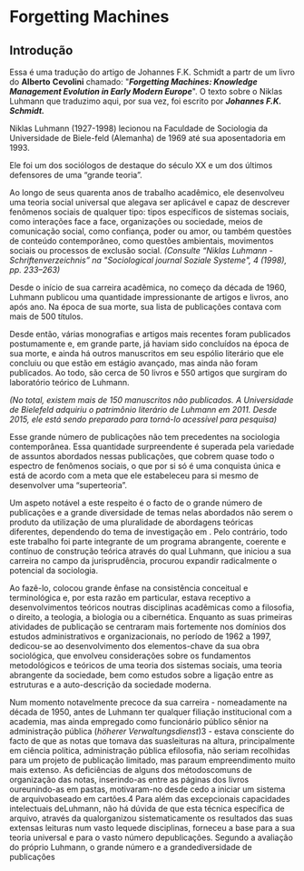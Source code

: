 # Forgetting Machines

## Introdução

Essa é uma tradução do artigo de Johannes F.K. Schmidt a partr de um livro do **Alberto** **Cevolini** chamado: "***Forgetting Machines: Knowledge Management Evolution
in Early Modern Europe***". O texto sobre o Niklas Luhmann que traduzimo aqui, por sua vez, foi escrito por ***Johannes F.K. Schmidt.***

Niklas Luhmann (1927-1998) lecionou na Faculdade de Sociologia da Universidade de Biele-feld (Alemanha) de 1969 até sua aposentadoria em 1993.

Ele foi um dos sociólogos de destaque do século XX e um dos últimos defensores de uma “grande teoria”.

Ao longo de seus quarenta anos de trabalho acadêmico, ele desenvolveu uma teoria social universal que alegava ser aplicável e capaz de descrever fenômenos sociais de qualquer tipo: tipos específicos de sistemas sociais, como interações face a face, organizações ou sociedade, meios de comunicação social, como confiança, poder ou amor, ou também questões de conteúdo contemporâneo, como questões ambientais, movimentos sociais ou processos de exclusão social. *(Consulte “Niklas Luhmann - Schriftenverzeichnis” na "Sociological journal Soziale Systeme", 4 (1998), pp. 233–263)*

Desde o início de sua carreira acadêmica, no começo da década de 1960, Luhmann publicou uma quantidade impressionante de artigos e livros, ano após ano. Na época de sua morte, sua lista de publicações contava com mais de 500 títulos.

Desde então, várias monografias e artigos mais recentes foram publicados postumamente e, em grande parte, já haviam sido concluídos na época de sua morte, e ainda há outros manuscritos em seu espólio literário que ele concluiu ou que estão em estágio avançado, mas ainda não foram publicados. Ao todo, são cerca de 50 livros e 550 artigos que surgiram do laboratório teórico de Luhmann.

*(No total, existem mais de 150 manuscritos não publicados. A Universidade de Bielefeld adquiriu o patrimônio literário de Luhmann em 2011. Desde 2015, ele está sendo preparado para torná-lo acessível para pesquisa)*

Esse grande número de publicações não tem precedentes na sociologia contemporânea. Essa quantidade surpreendente é superada pela variedade de assuntos abordados nessas publicações, que cobrem quase todo o espectro de fenômenos sociais, o que por si só é uma conquista única e está de acordo com a meta que ele estabeleceu para si mesmo de desenvolver uma “superteoria”.

Um aspeto notável a este respeito é o facto de o grande número de publicações e a grande diversidade de temas nelas abordados não serem o produto da utilização de uma pluralidade de abordagens teóricas diferentes, dependendo do tema de investigação em . Pelo contrário, todo este trabalho foi parte integrante de um programa abrangente, coerente e contínuo de construção teórica através do qual Luhmann, que iniciou a sua carreira no campo da jurisprudência, procurou expandir radicalmente o potencial da sociologia.

Ao fazê-lo, colocou grande ênfase na consistência conceitual e terminológica e, por esta razão em particular, estava receptivo a desenvolvimentos teóricos noutras disciplinas acadêmicas como a filosofia, o direito, a teologia, a biologia ou a cibernética. Enquanto as suas primeiras atividades de publicação se centraram mais fortemente nos domínios dos estudos administrativos e organizacionais, no período de 1962 a 1997, dedicou-se ao desenvolvimento dos elementos-chave da sua obra sociológica, que envolveu considerações sobre os fundamentos metodológicos e teóricos de uma teoria dos sistemas sociais, uma teoria abrangente da sociedade, bem como estudos sobre a ligação entre as estruturas e a auto-descrição da sociedade moderna.

Num momento notavelmente precoce da sua carreira - nomeadamente na década de 1950, antes de Luhmann ter qualquer filiação institucional com a academia, mas ainda empregado como funcionário público sênior na administração pública (*höherer* *Verwaltungsdienst*)3 - estava consciente do facto de que as notas que tomava das suasleituras na altura, principalmente em ciência política, administração pública efilosofia, não seriam recolhidas para um projeto de publicação limitado, mas paraum empreendimento muito mais extenso. As deficiências de alguns dos métodoscomuns de organização das notas, inserindo-as entre as páginas dos livros oureunindo-as em pastas, motivaram-no desde cedo a iniciar um sistema de arquivobaseado em cartões.4 Para além das excepcionais capacidades intelectuais deLuhmann, não há dúvida de que esta técnica específica de arquivo, através da qualorganizou sistematicamente os resultados das suas extensas leituras num vasto lequede disciplinas, forneceu a base para a sua teoria universal e para o vasto número depublicações. Segundo a avaliação do próprio Luhmann, o grande número e a grandediversidade de publicações
